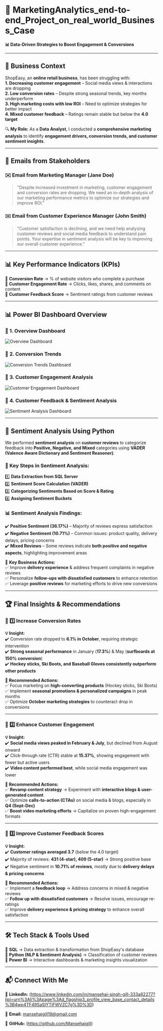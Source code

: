 # 🚀 MarketingAnalytics_end-to-end_Project_on_real_world_Business_Case
**📊 Data-Driven Strategies to Boost Engagement & Conversions**  

---

## 🏢 Business Context  
ShopEasy, an **online retail business**, has been struggling with:  
 **1. Decreasing customer engagement** – Social media views & interactions are dropping  
 **2. Low conversion rates** – Despite strong seasonal trends, key months underperform  
 **3. High marketing costs with low ROI** – Need to optimize strategies for better impact  
 **4. Mixed customer feedback** – Ratings remain stable but below the **4.0 target**  

🔍 **My Role:** As a **Data Analyst**, I conducted a **comprehensive marketing analysis** to identify **engagement drivers, conversion trends, and customer sentiment insights**.  

---

## 📧 Emails from Stakeholders  

### ✉️ Email from Marketing Manager (Jane Doe)  
> "Despite increased investment in marketing, customer engagement and conversion rates are dropping. We need an in-depth analysis of our marketing performance metrics to optimize our strategies and improve ROI."  

### ✉️ Email from Customer Experience Manager (John Smith)  
> "Customer satisfaction is declining, and we need help analyzing customer reviews and social media feedback to understand pain points. Your expertise in sentiment analysis will be key to improving our overall customer experience."  

---

## 📊 Key Performance Indicators (KPIs)  
📌 **Conversion Rate** → % of website visitors who complete a purchase  
📌 **Customer Engagement Rate** → Clicks, likes, shares, and comments on content  
📌 **Customer Feedback Score** → Sentiment ratings from customer reviews  

---

## 📊 Power BI Dashboard Overview  


### 📍 **1. Overview Dashboard**  
![Overview Dashboard](./Screenshots/overview_dashboard.png)

### 📍 **2. Conversion Trends**  
![Conversion Trends Dashboard](./Screenshots/conversion_dashboard.png) 

### 📍 **3. Customer Engagement Analysis**  
![Customer Engagement Dashboard](./Screenshots/engagement_dashboard.png)

### 📍 **4. Customer Feedback & Sentiment Analysis**  
![Sentiment Analysis Dashboard](./Screenshots/sentiment_dashboard.png)

---
## **📝 Sentiment Analysis Using Python**  
We performed **sentiment analysis** on **customer reviews** to categorize feedback into **Positive, Negative, and Mixed** categories using **VADER (Valence Aware Dictionary and Sentiment Reasoner)**.

### **🔹 Key Steps in Sentiment Analysis:**  
1️⃣ **Data Extraction from SQL Server**  
2️⃣ **Sentiment Score Calculation (VADER)**  
3️⃣ **Categorizing Sentiments Based on Score & Rating**  
4️⃣ **Assigning Sentiment Buckets**  

### **📊 Sentiment Analysis Findings:**  
✔️ **Positive Sentiment (36.17%)** – Majority of reviews express satisfaction  
✔️ **Negative Sentiment (10.71%)** – Common issues: product quality, delivery delays, pricing concerns  
✔️ **Mixed Reviews** – Some reviews indicate **both positive and negative aspects**, highlighting improvement areas  

🚀 **Key Business Actions:**  
✅ Improve **delivery experience** & address frequent complaints in negative reviews  
✅ Personalize **follow-ups with dissatisfied customers** to enhance retention  
✅ Leverage **positive reviews** for marketing efforts to drive new conversions  

---
## 🏆 Final Insights & Recommendations  

### 🔹 **1️⃣ Increase Conversion Rates**  
**💡 Insight:**  
✔️ Conversion rate dropped to **6.1% in October**, requiring strategic intervention  
✔️ **Strong seasonal performance** in January (**17.3%**) & May (**surfboards at 150% conversion**)  
✔️ **Hockey sticks, Ski Boots, and Baseball Gloves consistently outperform other products**  

**🚀 Recommended Actions:**  
✅ Focus marketing on **high-converting products** (Hockey sticks, Ski Boots)  
✅ Implement **seasonal promotions & personalized campaigns** in peak months  
✅ Optimize **October marketing strategies** to counteract drop in conversions  

---

### 🔹 **2️⃣ Enhance Customer Engagement**  
**💡 Insight:**  
✔️ **Social media views peaked in February & July**, but declined from August onward  
✔️ Click-through rate (CTR) stable at **15.37%**, showing engagement with fewer but active users  
✔️ **Video content performed best**, while social media engagement was lower  

**🚀 Recommended Actions:**  
✅ **Revamp content strategy** → Experiment with **interactive blogs & user-generated content**  
✅ Optimize **calls-to-action (CTAs)** on social media & blogs, especially in **Q4 (Sept-Dec)**  
✅ **Boost video marketing efforts** → Capitalize on proven high-engagement formats  

---

### 🔹 **3️⃣ Improve Customer Feedback Scores**  
**💡 Insight:**  
✔️ **Customer ratings averaged 3.7** (below the 4.0 target)  
✔️ Majority of reviews: **431 (4-star), 409 (5-star)** → Strong positive base  
✔️ Negative sentiment in **10.71% of reviews**, mostly due to **delivery delays & pricing concerns**  

**🚀 Recommended Actions:**  
✅ Implement a **feedback loop** → Address concerns in mixed & negative reviews  
✅ **Follow up with dissatisfied customers** → Resolve issues, encourage re-ratings  
✅ Improve **delivery experience & pricing strategy** to enhance overall satisfaction  

---

## 🛠 Tech Stack & Tools Used  
🔹 **SQL** → Data extraction & transformation from ShopEasy's database  
🔹 **Python (NLP & Sentiment Analysis)** → Classification of customer reviews  
🔹 **Power BI** → Interactive dashboards & marketing insights visualization  

---

## **📬 Connect With Me**  
💼 **LinkedIn:** (https://www.linkedin.com/in/mansehaj-singh-gill-333a82277?lipi=urn%3Ali%3Apage%3Ad_flagship3_profile_view_base_contact_details%3B4wp4TF49SaSIYTiFWVZC7g%3D%3D)

📧 **Email:** mansehajgill19@gmail.com 

🚀 **GitHub:** (https://github.com/Mansehajgill) 
